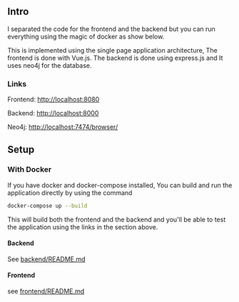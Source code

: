 ## Intro

I separated the code for the frontend and the backend but you can run everything using the magic of docker as show below.

This is implemented using the single page application architecture, The frontend is done with Vue.js. The backend is done using express.js and It uses neo4j for the database.

### Links

Frontend: [http://localhost:8080](http://localhost:8080)

Backend: [http://localhost:8000](http://localhost:8000)

Neo4j: [http://localhost:7474/browser/](http://localhost:7474/browser/)

## Setup

### With Docker

If you have docker and docker-compose installed, You can build and run the application directly by using the command

```bash
docker-compose up --build
```

This will build both the frontend and the backend and you'll be able to test the application using the links in the section above.

#### Backend

See [backend/README.md](./backend/README.md)

#### Frontend

see [frontend/README.md](./frontend/README.md)